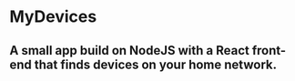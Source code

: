 # MyDevices
## A small app build on NodeJS with a React front-end that finds devices on your home network.
